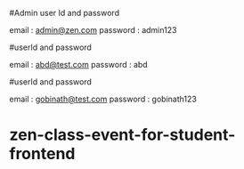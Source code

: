 #Admin user Id and password

email : admin@zen.com
password : admin123

#userId and password

email : abd@test.com
password : abd

#userId and password

email : gobinath@test.com
password : gobinath123

# zen-class-event-for-student-frontend
